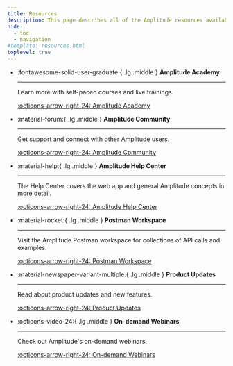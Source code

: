 ```yaml
---
title: Resources
description: This page describes all of the Amplitude resources available to you.
hide:
  - toc
  - navigation
#template: resources.html
toplevel: true
---
```


<!-- markdownlint-disable MD030 -->

<div class="grid cards" markdown>

- :fontawesome-solid-user-graduate:{ .lg .middle } __Amplitude Academy__

    ---

    Learn more with self-paced courses and live trainings.
    
    [:octicons-arrow-right-24: Amplitude Academy](https://academy.amplitude.com)

- :material-forum:{ .lg .middle } __Amplitude Community__

    ---

    Get support and connect with other Amplitude users.

    [:octicons-arrow-right-24: Amplitude Community](https://community.amplitude.com/?utm_source=devdocs&utm_medium=helpcontent&utm_campaign=devdocswebsite)

- :material-help:{ .lg .middle } __Amplitude Help Center__

    ---

    The Help Center covers the web app and general Amplitude concepts in more detail.

    [:octicons-arrow-right-24: Amplitude Help Center](https://help.amplitude.com)

- :material-rocket:{ .lg .middle } __Postman Workspace__

    ---

    Visit the Amplitude Postman workspace for collections of API calls and examples.

    [:octicons-arrow-right-24: Postman Workspace](https://www.postman.com/amplitude-dev-docs/workspace/amplitude-developers/overview)

- :material-newspaper-variant-multiple:{ .lg .middle } __Product Updates__

    ---

    Read about product updates and new features. 

    [:octicons-arrow-right-24: Product Updates](https://community.amplitude.com/product-updates?utm_source=devdocs&utm_medium=helpcontent&utm_campaign=devdocswebsite)

- :octicons-video-24:{ .lg .middle } __On-demand Webinars__

    ---

    Check out Amplitude's on-demand webinars. 

    [:octicons-arrow-right-24: On-demand Webinars](https://amplitude.com/view-now)

</div>
